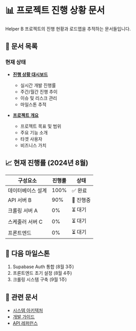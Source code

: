 # 📊 프로젝트 진행 상황 문서

Helper B 프로젝트의 진행 현황과 로드맵을 추적하는 문서들입니다.

## 📄 문서 목록

### 현재 상태
- **[진행 상황 대시보드](PROGRESS_STATUS.md)**
  - 실시간 개발 진행률
  - 주간/월간 진행 추이
  - 이슈 및 리스크 관리
  - 마일스톤 추적

- **[프로젝트 개요](PROJECT_OVERVIEW.md)**
  - 프로젝트 목표 및 범위
  - 주요 기능 소개
  - 타겟 사용자
  - 비즈니스 가치

## 📈 현재 진행률 (2024년 8월)

| 구성요소 | 진행률 | 상태 |
|---------|--------|------|
| 데이터베이스 설계 | 100% | ✅ 완료 |
| API 서버 B | 90% | 🔄 진행중 |
| 크롤링 서버 A | 0% | ⏳ 대기 |
| 스케줄러 서버 C | 0% | ⏳ 대기 |
| 프론트엔드 | 0% | ⏳ 대기 |

## 🎯 다음 마일스톤
1. Supabase Auth 통합 (8월 3주)
2. 프론트엔드 초기 설정 (8월 4주)
3. 크롤링 시스템 구축 (9월 1주)

## 🔗 관련 문서
- [시스템 아키텍처](../01-architecture/SYSTEM_ARCHITECTURE.md)
- [개발 가이드](../04-development/DEVELOPMENT_GUIDE.md)
- [API 레퍼런스](../01-architecture/API_REFERENCE.md)
